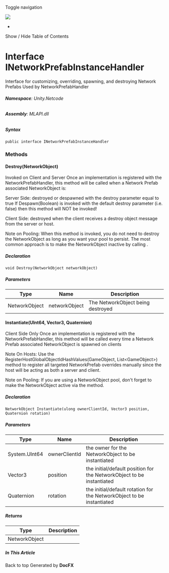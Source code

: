 <div id="wrapper">

<div>

<div class="container">

<div class="navbar-header">

Toggle navigation

<img src="../logo.svg" id="logo" class="svg" />

</div>

<div id="navbar" class="collapse navbar-collapse">

<div class="form-group">

</div>

</div>

</div>

<div class="subnav navbar navbar-default">

<div id="breadcrumb" class="container hide-when-search">

-   

</div>

</div>

</div>

<div class="container body-content hide-when-search" role="main">

<div class="sidenav hide-when-search">

Show / Hide Table of Contents

<div id="sidetoggle" class="sidetoggle collapse">

<div id="sidetoc">

</div>

</div>

</div>

<div class="article row grid-right">

<div class="col-md-10">

# Interface INetworkPrefabInstanceHandler

<div class="markdown level0 summary">

Interface for customizing, overriding, spawning, and destroying Network
Prefabs Used by NetworkPrefabHandler

</div>

<div class="markdown level0 conceptual">

</div>

###### **Namespace**: Unity.Netcode

###### **Assembly**: MLAPI.dll

##### Syntax

<div class="codewrapper">

``` lang-csharp
public interface INetworkPrefabInstanceHandler
```

</div>

### Methods

#### Destroy(NetworkObject)

<div class="markdown level1 summary">

Invoked on Client and Server Once an implementation is registered with
the NetworkPrefabHandler, this method will be called when a Network
Prefab associated NetworkObject is:

Server Side: destroyed or despawned with the destroy parameter equal to
true If Despawn(Boolean) is invoked with the default destroy parameter
(i.e. false) then this method will NOT be invoked!

Client Side: destroyed when the client receives a destroy object message
from the server or host.

Note on Pooling: When this method is invoked, you do not need to destroy
the NetworkObject as long as you want your pool to persist. The most
common approach is to make the NetworkObject inactive by calling .

</div>

<div class="markdown level1 conceptual">

</div>

##### Declaration

<div class="codewrapper">

``` lang-csharp
void Destroy(NetworkObject networkObject)
```

</div>

##### Parameters

| Type          | Name          | Description                       |
|---------------|---------------|-----------------------------------|
| NetworkObject | networkObject | The NetworkObject being destroyed |

#### Instantiate(UInt64, Vector3, Quaternion)

<div class="markdown level1 summary">

Client Side Only Once an implementation is registered with the
NetworkPrefabHandler, this method will be called every time a Network
Prefab associated NetworkObject is spawned on clients

Note On Hosts: Use the RegisterHostGlobalObjectIdHashValues(GameObject,
List\<GameObject\>) method to register all targeted NetworkPrefab
overrides manually since the host will be acting as both a server and
client.

Note on Pooling: If you are using a NetworkObject pool, don't forget to
make the NetworkObject active via the method.

</div>

<div class="markdown level1 conceptual">

</div>

##### Declaration

<div class="codewrapper">

``` lang-csharp
NetworkObject Instantiate(ulong ownerClientId, Vector3 position, Quaternion rotation)
```

</div>

##### Parameters

| Type          | Name          | Description                                                           |
|---------------|---------------|-----------------------------------------------------------------------|
| System.UInt64 | ownerClientId | the owner for the NetworkObject to be instantiated                    |
| Vector3       | position      | the initial/default position for the NetworkObject to be instantiated |
| Quaternion    | rotation      | the initial/default rotation for the NetworkObject to be instantiated |

##### Returns

| Type          | Description |
|---------------|-------------|
| NetworkObject |             |

</div>

<div class="hidden-sm col-md-2" role="complementary">

<div class="sideaffix">

<div class="contribution">

</div>

##### In This Article

<div>

</div>

</div>

</div>

</div>

</div>

<div class="grad-bottom">

</div>

<div class="footer">

<div class="container">

Back to top Generated by **DocFX**

</div>

</div>

</div>
